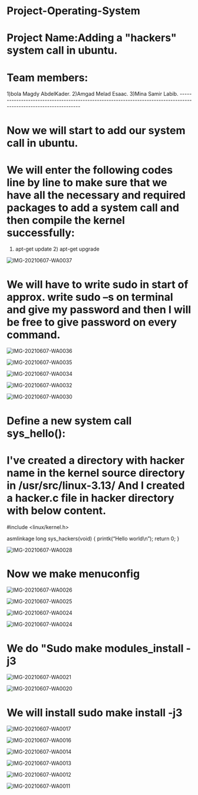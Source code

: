 # Project-Operating-System
# Project Name:Adding a "hackers" system call in ubuntu.
# Team members:
1)bola Magdy AbdelKader.
2)Amgad Melad Esaac.
3)Mina Samir Labib.
                            ------------------------------------------------------------------------------------------------------------------
# Now we will start to add our system call in ubuntu.
# We will enter the following codes line by line to make sure that we have all the necessary and required packages to add a system call and then compile the kernel successfully:

1) apt-get update                                   2) apt-get upgrade      

![IMG-20210607-WA0037](https://user-images.githubusercontent.com/82906996/121091821-e436bf80-c7ea-11eb-8202-69683433ab78.jpg)

# We will have to write sudo in start of approx. write sudo –s on terminal and give my password and then I will be free to give password on every command.

![IMG-20210607-WA0036](https://user-images.githubusercontent.com/82906996/121091973-23fda700-c7eb-11eb-98b7-3be812744f6b.jpg)

 ![IMG-20210607-WA0035](https://user-images.githubusercontent.com/82906996/121092935-a0dd5080-c7ec-11eb-85be-482f85253842.jpg)

 ![IMG-20210607-WA0034](https://user-images.githubusercontent.com/82906996/121093023-c23e3c80-c7ec-11eb-9399-92fd21a391ea.jpg)
 
 ![IMG-20210607-WA0032](https://user-images.githubusercontent.com/82906996/121093177-f0bc1780-c7ec-11eb-8008-edc8fac877cf.jpg)
 
 ![IMG-20210607-WA0030](https://user-images.githubusercontent.com/82906996/121093743-bf901700-c7ed-11eb-849e-40d697d8a21d.jpg)

# Define a new system call sys_hello():

# I've created a directory with hacker name in the kernel source directory in /usr/src/linux-3.13/ And I created a hacker.c file in hacker directory with below content.

#include <linux/kernel.h>

asmlinkage long sys_hackers(void)
{
        printk(“Hello world\n”);
        return 0;
}


![IMG-20210607-WA0028](https://user-images.githubusercontent.com/82906996/121094058-49d87b00-c7ee-11eb-872d-53a14a7c596f.jpg)

# Now we make menuconfig 

![IMG-20210607-WA0026](https://user-images.githubusercontent.com/82906996/121094773-70e37c80-c7ef-11eb-81a1-e90818549229.jpg)

![IMG-20210607-WA0025](https://user-images.githubusercontent.com/82906996/121094801-7c36a800-c7ef-11eb-8e74-3f5fa488aeec.jpg)

![IMG-20210607-WA0024](https://user-images.githubusercontent.com/82906996/121094828-8658a680-c7ef-11eb-8a45-a8a60f96beb5.jpg)

![IMG-20210607-WA0024](https://user-images.githubusercontent.com/82906996/121094919-a8eabf80-c7ef-11eb-91b9-f57321fecba6.jpg)

# We do "Sudo make modules_install -j3

![IMG-20210607-WA0021](https://user-images.githubusercontent.com/82906996/121095499-bbb1c400-c7f0-11eb-8790-698841fcf015.jpg)

![IMG-20210607-WA0020](https://user-images.githubusercontent.com/82906996/121095545-c9674980-c7f0-11eb-944b-7a3658c2ec04.jpg)

# We will install sudo make install -j3

![IMG-20210607-WA0017](https://user-images.githubusercontent.com/82906996/121095662-0a5f5e00-c7f1-11eb-8950-68968091bc12.jpg)

![IMG-20210607-WA0016](https://user-images.githubusercontent.com/82906996/121095705-1ea35b00-c7f1-11eb-8957-ba5e68d7289d.jpg)

![IMG-20210607-WA0014](https://user-images.githubusercontent.com/82906996/121095755-3b3f9300-c7f1-11eb-98d5-a3fe4b53f6f4.jpg)

![IMG-20210607-WA0013](https://user-images.githubusercontent.com/82906996/121095806-4bf00900-c7f1-11eb-8dd7-7d00d99e9362.jpg)

![IMG-20210607-WA0012](https://user-images.githubusercontent.com/82906996/121095876-6de98b80-c7f1-11eb-9e2b-9552cf53e11a.jpg)

![IMG-20210607-WA0011](https://user-images.githubusercontent.com/82906996/121095889-74780300-c7f1-11eb-97db-8843b2ae2211.jpg)















                                            
